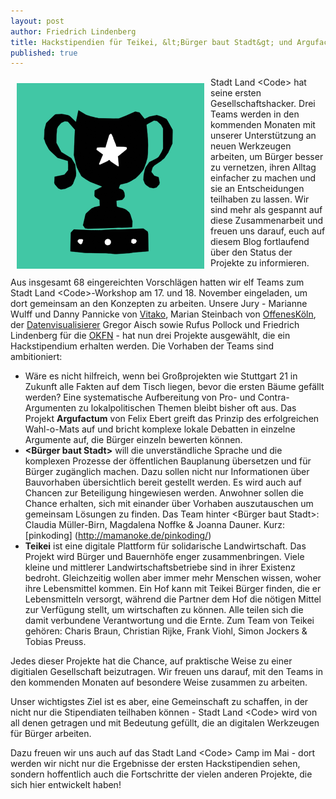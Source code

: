 ```yaml
---
layout: post
author: Friedrich Lindenberg
title: Hackstipendien für Teikei, &lt;Bürger baut Stadt&gt; und Argufactum!
published: true
---
```


<div style="float: left; margin: 10px;"><img src="/img/posts/pokal.png"></div>

Stadt Land &lt;Code&gt; hat seine ersten Gesellschaftshacker. Drei Teams werden
in den kommenden Monaten mit unserer Unterstützung an neuen Werkzeugen
arbeiten, um Bürger besser zu vernetzen, ihren Alltag einfacher zu machen
und sie an Entscheidungen
teilhaben zu lassen. Wir sind mehr als gespannt auf diese Zusammenarbeit
und freuen uns darauf, euch auf diesem Blog fortlaufend über den Status
der Projekte zu informieren.

Aus insgesamt 68 eingereichten Vorschlägen hatten wir elf Teams zum
Stadt Land &lt;Code&gt;-Workshop am 17. und 18. November eingeladen, um dort
gemeinsam an den Konzepten zu arbeiten. Unsere Jury - Marianne Wulff und
Danny Pannicke von
[Vitako](http://www.vitako.de/aktuelles/Seiten/default.aspx), Marian Steinbach von
[OffenesKöln](http://offeneskoeln.de/), der [Datenvisualisierer](http://driven-by-data.net/) Gregor Aisch sowie Rufus Pollock und
Friedrich 
Lindenberg für die [OKFN](http://okfn.de) - hat nun drei Projekte ausgewählt, die ein
Hackstipendium erhalten werden. Die Vorhaben der Teams sind
ambitioniert: 

* Wäre es nicht hilfreich, wenn bei Großprojekten wie Stuttgart 21 in
Zukunft alle Fakten auf dem Tisch liegen, bevor die ersten Bäume gefällt
werden? Eine systematische Aufbereitung von Pro- und Contra-Argumenten
zu lokalpolitischen Themen bleibt bisher oft aus. Das Projekt **Argufactum** von Felix Ebert greift das
Prinzip des erfolgreichen Wahl-o-Mats auf und bricht komplexe lokale
Debatten in einzelne Argumente auf, die Bürger einzeln bewerten können.
* **&lt;Bürger baut Stadt&gt;** will die unverständliche Sprache und die komplexen
Prozesse der öffentlichen Bauplanung übersetzen und für Bürger
zugänglich machen. Dazu sollen nicht nur Informationen über Bauvorhaben
übersichtlich bereit gestellt werden. Es wird auch auf Chancen zur
Beteiligung hingewiesen werden. Anwohner sollen die Chance erhalten,
sich mit einander über Vorhaben auszutauschen um gemeinsam Lösungen zu
finden. Das Team hinter &lt;Bürger baut Stadt&gt;: Claudia Müller-Birn, Magdalena Noffke & Joanna Dauner. Kurz: [pinkoding] (http://mamanoke.de/pinkoding/)
* **Teikei** ist eine digitale Plattform für solidarische Landwirtschaft. Das
Projekt wird Bürger und Bauernhöfe enger zusammenbringen. Viele kleine
und mittlerer Landwirtschaftsbetriebe sind in ihrer Existenz bedroht.
Gleichzeitig wollen aber immer mehr Menschen wissen, woher ihre
Lebensmittel kommen. Ein Hof kann mit Teikei Bürger finden, die er
Lebensmitteln versorgt, während die Partner dem Hof die nötigen Mittel
zur Verfügung stellt, um wirtschaften zu können. Alle teilen sich die
damit verbundene Verantwortung und die Ernte. Zum Team von Teikei gehören: Charis Braun, Christian Rijke, Frank Viohl, Simon Jockers & Tobias Preuss.

Jedes dieser Projekte hat die Chance, auf praktische Weise zu einer
digitialen Gesellschaft beizutragen. Wir freuen uns darauf, mit den
Teams in den kommenden Monaten auf besondere Weise zusammen zu arbeiten. 

Unser wichtigstes Ziel ist es aber, eine Gemeinschaft zu schaffen, in
der nicht nur die Stipendiaten teilhaben können - Stadt Land &lt;Code&gt; wird
von all denen getragen und mit Bedeutung gefüllt, die an digitalen
Werkzeugen für Bürger arbeiten.

Dazu freuen wir uns auch auf das Stadt Land &lt;Code&gt; Camp im Mai - dort
werden wir nicht nur die Ergebnisse der ersten Hackstipendien sehen,
sondern hoffentlich auch die Fortschritte der vielen anderen Projekte,
die sich hier entwickelt haben!
